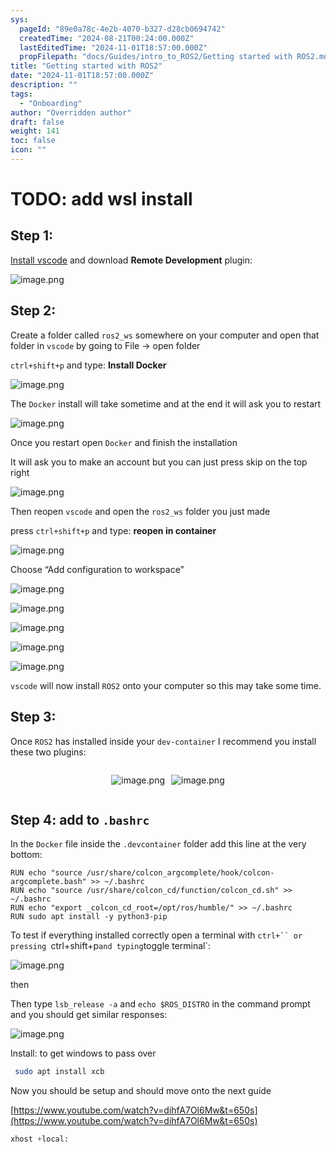 ```yaml
---
sys:
  pageId: "89e0a78c-4e2b-4070-b327-d28cb0694742"
  createdTime: "2024-08-21T00:24:00.000Z"
  lastEditedTime: "2024-11-01T18:57:00.000Z"
  propFilepath: "docs/Guides/intro_to_ROS2/Getting started with ROS2.md"
title: "Getting started with ROS2"
date: "2024-11-01T18:57:00.000Z"
description: ""
tags:
  - "Onboarding"
author: "Overridden author"
draft: false
weight: 141
toc: false
icon: ""
---
```


# TODO: add wsl install

## Step 1:

[Install vscode](https://code.visualstudio.com/download) and download **Remote Development** plugin:

![image.png](https://prod-files-secure.s3.us-west-2.amazonaws.com/d518164a-d88e-44d1-a4ee-3adb3bd8bce0/efb52993-1881-4a40-b95e-6f020334f022/image.png?X-Amz-Algorithm=AWS4-HMAC-SHA256&X-Amz-Content-Sha256=UNSIGNED-PAYLOAD&X-Amz-Credential=ASIAZI2LB466TUGJ3QN6%2F20250307%2Fus-west-2%2Fs3%2Faws4_request&X-Amz-Date=20250307T070840Z&X-Amz-Expires=3600&X-Amz-Security-Token=IQoJb3JpZ2luX2VjEPf%2F%2F%2F%2F%2F%2F%2F%2F%2F%2FwEaCXVzLXdlc3QtMiJGMEQCIFiA5%2F%2BBh55OMLosQQbbAdsjZyIgOOwZS4%2F2n6%2F3wYzaAiA25eTNoAzYbQgD8lJCJsQUfHqy3upZXCEvhx6Jab19Vir%2FAwhAEAAaDDYzNzQyMzE4MzgwNSIMHVQUjeVsf78D%2F%2BUPKtwDxYIrMB1tOnCrLQXruNMImhbKIyRjVB6kLcpXEGBzpZCpiaqZ%2FfLkYuRk4l1W8fyim6FPFX79pw0lrOo5rKhei5lhS3dPv7LV9yAdv3J1BHyXPhfpoDsQpOvr4dmwLI8TUJJZpGTQspCgqFhNVWZeP2pplo8yyO4oH5kR37Eb5UQJpJpROe1uNsnYB%2BbApGh9agWNqYTC3OG8ps9QRGv61Lbe2uqpwELUwjwiTcNS5YMRWnYCVCpXhA3YteG3y3h9fBlO%2ByoH5HsZZgNpYJNEdAxTEDJEaDYTEH0uYIner1k9sMQWfrCVCVpi3SlXJwSKkqPIDH7RUkHeA8elBj7AFOlth%2FC93MD9xyREQmC08cmYMWNM0yZjKpS7lsCJqK16CGuAMwpSb1Gs8sxyJsD0pgfhusatLDHJ9fYqJ1LOk9KXIuqe2D9kV%2F5TxrSuMhbzdStPLbVtYxwmI%2BF1b854wnqqbvPxI7zkNJ5t%2FEXzxV3PUhUb66txzvdtDu5xQE6cIRggYxAKGcNzpYB1Iwn1g3xE9uYoKgbELrBxaKQXCYz5aEGNvUs70kImVVF%2F3KenzzQXHkSevInFhbR5MwkpxWqJMerZvRV4bQvPBeZuHocL73HEiJFQ%2FoscgUQwsKeqvgY6pgECXvb45%2BlBC36Vdkep3r2oBgHyoUaN71PU%2BobFYNewJCuihtfIMUVNL6%2FhxROJ%2BhgQlvm6hplUzsldiSj122X%2FvTaEc2DdHCCFkQM3KHD7ObXtCa1ZTya14U7WxEpkcn6OBzdWtFSAazNFr0rGRSPiU6H7ABKvrmSw1LSZKFGnIZB0lX%2BgSaxE3fTMlSa2yBbONOOQEq6A%2FxugH57mtjHW8eyQDILR&X-Amz-Signature=4cc6cf33328d3ce1ce4e10502bae57b579bf3f3e56015056517a371969e0acaf&X-Amz-SignedHeaders=host&x-id=GetObject)

## Step 2:

Create a folder called `ros2_ws` somewhere on your computer and open that folder in `vscode` by going to File → open folder 

`ctrl+shift+p` and type: **Install Docker**

![image.png](https://prod-files-secure.s3.us-west-2.amazonaws.com/d518164a-d88e-44d1-a4ee-3adb3bd8bce0/2269dc0e-1cd5-47ff-bceb-c04ad9b2eab0/image.png?X-Amz-Algorithm=AWS4-HMAC-SHA256&X-Amz-Content-Sha256=UNSIGNED-PAYLOAD&X-Amz-Credential=ASIAZI2LB466TUGJ3QN6%2F20250307%2Fus-west-2%2Fs3%2Faws4_request&X-Amz-Date=20250307T070840Z&X-Amz-Expires=3600&X-Amz-Security-Token=IQoJb3JpZ2luX2VjEPf%2F%2F%2F%2F%2F%2F%2F%2F%2F%2FwEaCXVzLXdlc3QtMiJGMEQCIFiA5%2F%2BBh55OMLosQQbbAdsjZyIgOOwZS4%2F2n6%2F3wYzaAiA25eTNoAzYbQgD8lJCJsQUfHqy3upZXCEvhx6Jab19Vir%2FAwhAEAAaDDYzNzQyMzE4MzgwNSIMHVQUjeVsf78D%2F%2BUPKtwDxYIrMB1tOnCrLQXruNMImhbKIyRjVB6kLcpXEGBzpZCpiaqZ%2FfLkYuRk4l1W8fyim6FPFX79pw0lrOo5rKhei5lhS3dPv7LV9yAdv3J1BHyXPhfpoDsQpOvr4dmwLI8TUJJZpGTQspCgqFhNVWZeP2pplo8yyO4oH5kR37Eb5UQJpJpROe1uNsnYB%2BbApGh9agWNqYTC3OG8ps9QRGv61Lbe2uqpwELUwjwiTcNS5YMRWnYCVCpXhA3YteG3y3h9fBlO%2ByoH5HsZZgNpYJNEdAxTEDJEaDYTEH0uYIner1k9sMQWfrCVCVpi3SlXJwSKkqPIDH7RUkHeA8elBj7AFOlth%2FC93MD9xyREQmC08cmYMWNM0yZjKpS7lsCJqK16CGuAMwpSb1Gs8sxyJsD0pgfhusatLDHJ9fYqJ1LOk9KXIuqe2D9kV%2F5TxrSuMhbzdStPLbVtYxwmI%2BF1b854wnqqbvPxI7zkNJ5t%2FEXzxV3PUhUb66txzvdtDu5xQE6cIRggYxAKGcNzpYB1Iwn1g3xE9uYoKgbELrBxaKQXCYz5aEGNvUs70kImVVF%2F3KenzzQXHkSevInFhbR5MwkpxWqJMerZvRV4bQvPBeZuHocL73HEiJFQ%2FoscgUQwsKeqvgY6pgECXvb45%2BlBC36Vdkep3r2oBgHyoUaN71PU%2BobFYNewJCuihtfIMUVNL6%2FhxROJ%2BhgQlvm6hplUzsldiSj122X%2FvTaEc2DdHCCFkQM3KHD7ObXtCa1ZTya14U7WxEpkcn6OBzdWtFSAazNFr0rGRSPiU6H7ABKvrmSw1LSZKFGnIZB0lX%2BgSaxE3fTMlSa2yBbONOOQEq6A%2FxugH57mtjHW8eyQDILR&X-Amz-Signature=42babcd27e8ffb64566898bc502132c7ebf2ef1d0c72c8615485a437dad169bb&X-Amz-SignedHeaders=host&x-id=GetObject)

The `Docker` install will take sometime and at the end it will ask you to restart

![image.png](https://prod-files-secure.s3.us-west-2.amazonaws.com/d518164a-d88e-44d1-a4ee-3adb3bd8bce0/ed233f78-be33-4b1f-b89c-9c346c0e961e/image.png?X-Amz-Algorithm=AWS4-HMAC-SHA256&X-Amz-Content-Sha256=UNSIGNED-PAYLOAD&X-Amz-Credential=ASIAZI2LB466TUGJ3QN6%2F20250307%2Fus-west-2%2Fs3%2Faws4_request&X-Amz-Date=20250307T070840Z&X-Amz-Expires=3600&X-Amz-Security-Token=IQoJb3JpZ2luX2VjEPf%2F%2F%2F%2F%2F%2F%2F%2F%2F%2FwEaCXVzLXdlc3QtMiJGMEQCIFiA5%2F%2BBh55OMLosQQbbAdsjZyIgOOwZS4%2F2n6%2F3wYzaAiA25eTNoAzYbQgD8lJCJsQUfHqy3upZXCEvhx6Jab19Vir%2FAwhAEAAaDDYzNzQyMzE4MzgwNSIMHVQUjeVsf78D%2F%2BUPKtwDxYIrMB1tOnCrLQXruNMImhbKIyRjVB6kLcpXEGBzpZCpiaqZ%2FfLkYuRk4l1W8fyim6FPFX79pw0lrOo5rKhei5lhS3dPv7LV9yAdv3J1BHyXPhfpoDsQpOvr4dmwLI8TUJJZpGTQspCgqFhNVWZeP2pplo8yyO4oH5kR37Eb5UQJpJpROe1uNsnYB%2BbApGh9agWNqYTC3OG8ps9QRGv61Lbe2uqpwELUwjwiTcNS5YMRWnYCVCpXhA3YteG3y3h9fBlO%2ByoH5HsZZgNpYJNEdAxTEDJEaDYTEH0uYIner1k9sMQWfrCVCVpi3SlXJwSKkqPIDH7RUkHeA8elBj7AFOlth%2FC93MD9xyREQmC08cmYMWNM0yZjKpS7lsCJqK16CGuAMwpSb1Gs8sxyJsD0pgfhusatLDHJ9fYqJ1LOk9KXIuqe2D9kV%2F5TxrSuMhbzdStPLbVtYxwmI%2BF1b854wnqqbvPxI7zkNJ5t%2FEXzxV3PUhUb66txzvdtDu5xQE6cIRggYxAKGcNzpYB1Iwn1g3xE9uYoKgbELrBxaKQXCYz5aEGNvUs70kImVVF%2F3KenzzQXHkSevInFhbR5MwkpxWqJMerZvRV4bQvPBeZuHocL73HEiJFQ%2FoscgUQwsKeqvgY6pgECXvb45%2BlBC36Vdkep3r2oBgHyoUaN71PU%2BobFYNewJCuihtfIMUVNL6%2FhxROJ%2BhgQlvm6hplUzsldiSj122X%2FvTaEc2DdHCCFkQM3KHD7ObXtCa1ZTya14U7WxEpkcn6OBzdWtFSAazNFr0rGRSPiU6H7ABKvrmSw1LSZKFGnIZB0lX%2BgSaxE3fTMlSa2yBbONOOQEq6A%2FxugH57mtjHW8eyQDILR&X-Amz-Signature=6b1e00bb0f227abe9283c1660025ee3e624b344af10660f538b6ac45f583ae60&X-Amz-SignedHeaders=host&x-id=GetObject)

Once you restart open `Docker` and finish the installation

It will ask you to make an account but you can just press skip on the top right

![image.png](https://prod-files-secure.s3.us-west-2.amazonaws.com/d518164a-d88e-44d1-a4ee-3adb3bd8bce0/21010ad9-1659-4fd9-9f59-9932a09b2a3d/image.png?X-Amz-Algorithm=AWS4-HMAC-SHA256&X-Amz-Content-Sha256=UNSIGNED-PAYLOAD&X-Amz-Credential=ASIAZI2LB466TUGJ3QN6%2F20250307%2Fus-west-2%2Fs3%2Faws4_request&X-Amz-Date=20250307T070840Z&X-Amz-Expires=3600&X-Amz-Security-Token=IQoJb3JpZ2luX2VjEPf%2F%2F%2F%2F%2F%2F%2F%2F%2F%2FwEaCXVzLXdlc3QtMiJGMEQCIFiA5%2F%2BBh55OMLosQQbbAdsjZyIgOOwZS4%2F2n6%2F3wYzaAiA25eTNoAzYbQgD8lJCJsQUfHqy3upZXCEvhx6Jab19Vir%2FAwhAEAAaDDYzNzQyMzE4MzgwNSIMHVQUjeVsf78D%2F%2BUPKtwDxYIrMB1tOnCrLQXruNMImhbKIyRjVB6kLcpXEGBzpZCpiaqZ%2FfLkYuRk4l1W8fyim6FPFX79pw0lrOo5rKhei5lhS3dPv7LV9yAdv3J1BHyXPhfpoDsQpOvr4dmwLI8TUJJZpGTQspCgqFhNVWZeP2pplo8yyO4oH5kR37Eb5UQJpJpROe1uNsnYB%2BbApGh9agWNqYTC3OG8ps9QRGv61Lbe2uqpwELUwjwiTcNS5YMRWnYCVCpXhA3YteG3y3h9fBlO%2ByoH5HsZZgNpYJNEdAxTEDJEaDYTEH0uYIner1k9sMQWfrCVCVpi3SlXJwSKkqPIDH7RUkHeA8elBj7AFOlth%2FC93MD9xyREQmC08cmYMWNM0yZjKpS7lsCJqK16CGuAMwpSb1Gs8sxyJsD0pgfhusatLDHJ9fYqJ1LOk9KXIuqe2D9kV%2F5TxrSuMhbzdStPLbVtYxwmI%2BF1b854wnqqbvPxI7zkNJ5t%2FEXzxV3PUhUb66txzvdtDu5xQE6cIRggYxAKGcNzpYB1Iwn1g3xE9uYoKgbELrBxaKQXCYz5aEGNvUs70kImVVF%2F3KenzzQXHkSevInFhbR5MwkpxWqJMerZvRV4bQvPBeZuHocL73HEiJFQ%2FoscgUQwsKeqvgY6pgECXvb45%2BlBC36Vdkep3r2oBgHyoUaN71PU%2BobFYNewJCuihtfIMUVNL6%2FhxROJ%2BhgQlvm6hplUzsldiSj122X%2FvTaEc2DdHCCFkQM3KHD7ObXtCa1ZTya14U7WxEpkcn6OBzdWtFSAazNFr0rGRSPiU6H7ABKvrmSw1LSZKFGnIZB0lX%2BgSaxE3fTMlSa2yBbONOOQEq6A%2FxugH57mtjHW8eyQDILR&X-Amz-Signature=49b325126aff58703b632ddd74f8654226935e943b291bdf92738eddc2fe6240&X-Amz-SignedHeaders=host&x-id=GetObject)

Then reopen `vscode` and open the `ros2_ws` folder you just made

press `ctrl+shift+p` and type: **reopen in container**

![image.png](https://prod-files-secure.s3.us-west-2.amazonaws.com/d518164a-d88e-44d1-a4ee-3adb3bd8bce0/4e93b8c2-41ad-488c-8095-c74205196118/image.png?X-Amz-Algorithm=AWS4-HMAC-SHA256&X-Amz-Content-Sha256=UNSIGNED-PAYLOAD&X-Amz-Credential=ASIAZI2LB466TUGJ3QN6%2F20250307%2Fus-west-2%2Fs3%2Faws4_request&X-Amz-Date=20250307T070840Z&X-Amz-Expires=3600&X-Amz-Security-Token=IQoJb3JpZ2luX2VjEPf%2F%2F%2F%2F%2F%2F%2F%2F%2F%2FwEaCXVzLXdlc3QtMiJGMEQCIFiA5%2F%2BBh55OMLosQQbbAdsjZyIgOOwZS4%2F2n6%2F3wYzaAiA25eTNoAzYbQgD8lJCJsQUfHqy3upZXCEvhx6Jab19Vir%2FAwhAEAAaDDYzNzQyMzE4MzgwNSIMHVQUjeVsf78D%2F%2BUPKtwDxYIrMB1tOnCrLQXruNMImhbKIyRjVB6kLcpXEGBzpZCpiaqZ%2FfLkYuRk4l1W8fyim6FPFX79pw0lrOo5rKhei5lhS3dPv7LV9yAdv3J1BHyXPhfpoDsQpOvr4dmwLI8TUJJZpGTQspCgqFhNVWZeP2pplo8yyO4oH5kR37Eb5UQJpJpROe1uNsnYB%2BbApGh9agWNqYTC3OG8ps9QRGv61Lbe2uqpwELUwjwiTcNS5YMRWnYCVCpXhA3YteG3y3h9fBlO%2ByoH5HsZZgNpYJNEdAxTEDJEaDYTEH0uYIner1k9sMQWfrCVCVpi3SlXJwSKkqPIDH7RUkHeA8elBj7AFOlth%2FC93MD9xyREQmC08cmYMWNM0yZjKpS7lsCJqK16CGuAMwpSb1Gs8sxyJsD0pgfhusatLDHJ9fYqJ1LOk9KXIuqe2D9kV%2F5TxrSuMhbzdStPLbVtYxwmI%2BF1b854wnqqbvPxI7zkNJ5t%2FEXzxV3PUhUb66txzvdtDu5xQE6cIRggYxAKGcNzpYB1Iwn1g3xE9uYoKgbELrBxaKQXCYz5aEGNvUs70kImVVF%2F3KenzzQXHkSevInFhbR5MwkpxWqJMerZvRV4bQvPBeZuHocL73HEiJFQ%2FoscgUQwsKeqvgY6pgECXvb45%2BlBC36Vdkep3r2oBgHyoUaN71PU%2BobFYNewJCuihtfIMUVNL6%2FhxROJ%2BhgQlvm6hplUzsldiSj122X%2FvTaEc2DdHCCFkQM3KHD7ObXtCa1ZTya14U7WxEpkcn6OBzdWtFSAazNFr0rGRSPiU6H7ABKvrmSw1LSZKFGnIZB0lX%2BgSaxE3fTMlSa2yBbONOOQEq6A%2FxugH57mtjHW8eyQDILR&X-Amz-Signature=47c2abe6e1cecb58457bcbe145be5ed4034eef7d7b1e01e41258e1e9d3540811&X-Amz-SignedHeaders=host&x-id=GetObject)

Choose “Add configuration to workspace”

![image.png](https://prod-files-secure.s3.us-west-2.amazonaws.com/d518164a-d88e-44d1-a4ee-3adb3bd8bce0/9560b282-5060-4989-ba37-97e7b2c22476/image.png?X-Amz-Algorithm=AWS4-HMAC-SHA256&X-Amz-Content-Sha256=UNSIGNED-PAYLOAD&X-Amz-Credential=ASIAZI2LB466TUGJ3QN6%2F20250307%2Fus-west-2%2Fs3%2Faws4_request&X-Amz-Date=20250307T070840Z&X-Amz-Expires=3600&X-Amz-Security-Token=IQoJb3JpZ2luX2VjEPf%2F%2F%2F%2F%2F%2F%2F%2F%2F%2FwEaCXVzLXdlc3QtMiJGMEQCIFiA5%2F%2BBh55OMLosQQbbAdsjZyIgOOwZS4%2F2n6%2F3wYzaAiA25eTNoAzYbQgD8lJCJsQUfHqy3upZXCEvhx6Jab19Vir%2FAwhAEAAaDDYzNzQyMzE4MzgwNSIMHVQUjeVsf78D%2F%2BUPKtwDxYIrMB1tOnCrLQXruNMImhbKIyRjVB6kLcpXEGBzpZCpiaqZ%2FfLkYuRk4l1W8fyim6FPFX79pw0lrOo5rKhei5lhS3dPv7LV9yAdv3J1BHyXPhfpoDsQpOvr4dmwLI8TUJJZpGTQspCgqFhNVWZeP2pplo8yyO4oH5kR37Eb5UQJpJpROe1uNsnYB%2BbApGh9agWNqYTC3OG8ps9QRGv61Lbe2uqpwELUwjwiTcNS5YMRWnYCVCpXhA3YteG3y3h9fBlO%2ByoH5HsZZgNpYJNEdAxTEDJEaDYTEH0uYIner1k9sMQWfrCVCVpi3SlXJwSKkqPIDH7RUkHeA8elBj7AFOlth%2FC93MD9xyREQmC08cmYMWNM0yZjKpS7lsCJqK16CGuAMwpSb1Gs8sxyJsD0pgfhusatLDHJ9fYqJ1LOk9KXIuqe2D9kV%2F5TxrSuMhbzdStPLbVtYxwmI%2BF1b854wnqqbvPxI7zkNJ5t%2FEXzxV3PUhUb66txzvdtDu5xQE6cIRggYxAKGcNzpYB1Iwn1g3xE9uYoKgbELrBxaKQXCYz5aEGNvUs70kImVVF%2F3KenzzQXHkSevInFhbR5MwkpxWqJMerZvRV4bQvPBeZuHocL73HEiJFQ%2FoscgUQwsKeqvgY6pgECXvb45%2BlBC36Vdkep3r2oBgHyoUaN71PU%2BobFYNewJCuihtfIMUVNL6%2FhxROJ%2BhgQlvm6hplUzsldiSj122X%2FvTaEc2DdHCCFkQM3KHD7ObXtCa1ZTya14U7WxEpkcn6OBzdWtFSAazNFr0rGRSPiU6H7ABKvrmSw1LSZKFGnIZB0lX%2BgSaxE3fTMlSa2yBbONOOQEq6A%2FxugH57mtjHW8eyQDILR&X-Amz-Signature=702c3b3051c2bd9bbc28dfbfd15fc053128d54be439b18eab1721b7ce48f377b&X-Amz-SignedHeaders=host&x-id=GetObject)

![image.png](https://prod-files-secure.s3.us-west-2.amazonaws.com/d518164a-d88e-44d1-a4ee-3adb3bd8bce0/2ee63f81-886b-48e8-a553-dc6e5eac99e4/image.png?X-Amz-Algorithm=AWS4-HMAC-SHA256&X-Amz-Content-Sha256=UNSIGNED-PAYLOAD&X-Amz-Credential=ASIAZI2LB466TUGJ3QN6%2F20250307%2Fus-west-2%2Fs3%2Faws4_request&X-Amz-Date=20250307T070840Z&X-Amz-Expires=3600&X-Amz-Security-Token=IQoJb3JpZ2luX2VjEPf%2F%2F%2F%2F%2F%2F%2F%2F%2F%2FwEaCXVzLXdlc3QtMiJGMEQCIFiA5%2F%2BBh55OMLosQQbbAdsjZyIgOOwZS4%2F2n6%2F3wYzaAiA25eTNoAzYbQgD8lJCJsQUfHqy3upZXCEvhx6Jab19Vir%2FAwhAEAAaDDYzNzQyMzE4MzgwNSIMHVQUjeVsf78D%2F%2BUPKtwDxYIrMB1tOnCrLQXruNMImhbKIyRjVB6kLcpXEGBzpZCpiaqZ%2FfLkYuRk4l1W8fyim6FPFX79pw0lrOo5rKhei5lhS3dPv7LV9yAdv3J1BHyXPhfpoDsQpOvr4dmwLI8TUJJZpGTQspCgqFhNVWZeP2pplo8yyO4oH5kR37Eb5UQJpJpROe1uNsnYB%2BbApGh9agWNqYTC3OG8ps9QRGv61Lbe2uqpwELUwjwiTcNS5YMRWnYCVCpXhA3YteG3y3h9fBlO%2ByoH5HsZZgNpYJNEdAxTEDJEaDYTEH0uYIner1k9sMQWfrCVCVpi3SlXJwSKkqPIDH7RUkHeA8elBj7AFOlth%2FC93MD9xyREQmC08cmYMWNM0yZjKpS7lsCJqK16CGuAMwpSb1Gs8sxyJsD0pgfhusatLDHJ9fYqJ1LOk9KXIuqe2D9kV%2F5TxrSuMhbzdStPLbVtYxwmI%2BF1b854wnqqbvPxI7zkNJ5t%2FEXzxV3PUhUb66txzvdtDu5xQE6cIRggYxAKGcNzpYB1Iwn1g3xE9uYoKgbELrBxaKQXCYz5aEGNvUs70kImVVF%2F3KenzzQXHkSevInFhbR5MwkpxWqJMerZvRV4bQvPBeZuHocL73HEiJFQ%2FoscgUQwsKeqvgY6pgECXvb45%2BlBC36Vdkep3r2oBgHyoUaN71PU%2BobFYNewJCuihtfIMUVNL6%2FhxROJ%2BhgQlvm6hplUzsldiSj122X%2FvTaEc2DdHCCFkQM3KHD7ObXtCa1ZTya14U7WxEpkcn6OBzdWtFSAazNFr0rGRSPiU6H7ABKvrmSw1LSZKFGnIZB0lX%2BgSaxE3fTMlSa2yBbONOOQEq6A%2FxugH57mtjHW8eyQDILR&X-Amz-Signature=d8921a02574ca9faf0036b90d0774f1a621556bf87b8ed705ca72a681792cef3&X-Amz-SignedHeaders=host&x-id=GetObject)

![image.png](https://prod-files-secure.s3.us-west-2.amazonaws.com/d518164a-d88e-44d1-a4ee-3adb3bd8bce0/ae1580b2-b048-407e-aed9-b584224a7a04/image.png?X-Amz-Algorithm=AWS4-HMAC-SHA256&X-Amz-Content-Sha256=UNSIGNED-PAYLOAD&X-Amz-Credential=ASIAZI2LB466TUGJ3QN6%2F20250307%2Fus-west-2%2Fs3%2Faws4_request&X-Amz-Date=20250307T070840Z&X-Amz-Expires=3600&X-Amz-Security-Token=IQoJb3JpZ2luX2VjEPf%2F%2F%2F%2F%2F%2F%2F%2F%2F%2FwEaCXVzLXdlc3QtMiJGMEQCIFiA5%2F%2BBh55OMLosQQbbAdsjZyIgOOwZS4%2F2n6%2F3wYzaAiA25eTNoAzYbQgD8lJCJsQUfHqy3upZXCEvhx6Jab19Vir%2FAwhAEAAaDDYzNzQyMzE4MzgwNSIMHVQUjeVsf78D%2F%2BUPKtwDxYIrMB1tOnCrLQXruNMImhbKIyRjVB6kLcpXEGBzpZCpiaqZ%2FfLkYuRk4l1W8fyim6FPFX79pw0lrOo5rKhei5lhS3dPv7LV9yAdv3J1BHyXPhfpoDsQpOvr4dmwLI8TUJJZpGTQspCgqFhNVWZeP2pplo8yyO4oH5kR37Eb5UQJpJpROe1uNsnYB%2BbApGh9agWNqYTC3OG8ps9QRGv61Lbe2uqpwELUwjwiTcNS5YMRWnYCVCpXhA3YteG3y3h9fBlO%2ByoH5HsZZgNpYJNEdAxTEDJEaDYTEH0uYIner1k9sMQWfrCVCVpi3SlXJwSKkqPIDH7RUkHeA8elBj7AFOlth%2FC93MD9xyREQmC08cmYMWNM0yZjKpS7lsCJqK16CGuAMwpSb1Gs8sxyJsD0pgfhusatLDHJ9fYqJ1LOk9KXIuqe2D9kV%2F5TxrSuMhbzdStPLbVtYxwmI%2BF1b854wnqqbvPxI7zkNJ5t%2FEXzxV3PUhUb66txzvdtDu5xQE6cIRggYxAKGcNzpYB1Iwn1g3xE9uYoKgbELrBxaKQXCYz5aEGNvUs70kImVVF%2F3KenzzQXHkSevInFhbR5MwkpxWqJMerZvRV4bQvPBeZuHocL73HEiJFQ%2FoscgUQwsKeqvgY6pgECXvb45%2BlBC36Vdkep3r2oBgHyoUaN71PU%2BobFYNewJCuihtfIMUVNL6%2FhxROJ%2BhgQlvm6hplUzsldiSj122X%2FvTaEc2DdHCCFkQM3KHD7ObXtCa1ZTya14U7WxEpkcn6OBzdWtFSAazNFr0rGRSPiU6H7ABKvrmSw1LSZKFGnIZB0lX%2BgSaxE3fTMlSa2yBbONOOQEq6A%2FxugH57mtjHW8eyQDILR&X-Amz-Signature=1fb7d390e705c5e18a523bf19dad25546b21c7fc7ea55b253c23277173259601&X-Amz-SignedHeaders=host&x-id=GetObject)

![image.png](https://prod-files-secure.s3.us-west-2.amazonaws.com/d518164a-d88e-44d1-a4ee-3adb3bd8bce0/53255b28-f75e-430f-b9e3-c0ac8577e42b/image.png?X-Amz-Algorithm=AWS4-HMAC-SHA256&X-Amz-Content-Sha256=UNSIGNED-PAYLOAD&X-Amz-Credential=ASIAZI2LB466TUGJ3QN6%2F20250307%2Fus-west-2%2Fs3%2Faws4_request&X-Amz-Date=20250307T070840Z&X-Amz-Expires=3600&X-Amz-Security-Token=IQoJb3JpZ2luX2VjEPf%2F%2F%2F%2F%2F%2F%2F%2F%2F%2FwEaCXVzLXdlc3QtMiJGMEQCIFiA5%2F%2BBh55OMLosQQbbAdsjZyIgOOwZS4%2F2n6%2F3wYzaAiA25eTNoAzYbQgD8lJCJsQUfHqy3upZXCEvhx6Jab19Vir%2FAwhAEAAaDDYzNzQyMzE4MzgwNSIMHVQUjeVsf78D%2F%2BUPKtwDxYIrMB1tOnCrLQXruNMImhbKIyRjVB6kLcpXEGBzpZCpiaqZ%2FfLkYuRk4l1W8fyim6FPFX79pw0lrOo5rKhei5lhS3dPv7LV9yAdv3J1BHyXPhfpoDsQpOvr4dmwLI8TUJJZpGTQspCgqFhNVWZeP2pplo8yyO4oH5kR37Eb5UQJpJpROe1uNsnYB%2BbApGh9agWNqYTC3OG8ps9QRGv61Lbe2uqpwELUwjwiTcNS5YMRWnYCVCpXhA3YteG3y3h9fBlO%2ByoH5HsZZgNpYJNEdAxTEDJEaDYTEH0uYIner1k9sMQWfrCVCVpi3SlXJwSKkqPIDH7RUkHeA8elBj7AFOlth%2FC93MD9xyREQmC08cmYMWNM0yZjKpS7lsCJqK16CGuAMwpSb1Gs8sxyJsD0pgfhusatLDHJ9fYqJ1LOk9KXIuqe2D9kV%2F5TxrSuMhbzdStPLbVtYxwmI%2BF1b854wnqqbvPxI7zkNJ5t%2FEXzxV3PUhUb66txzvdtDu5xQE6cIRggYxAKGcNzpYB1Iwn1g3xE9uYoKgbELrBxaKQXCYz5aEGNvUs70kImVVF%2F3KenzzQXHkSevInFhbR5MwkpxWqJMerZvRV4bQvPBeZuHocL73HEiJFQ%2FoscgUQwsKeqvgY6pgECXvb45%2BlBC36Vdkep3r2oBgHyoUaN71PU%2BobFYNewJCuihtfIMUVNL6%2FhxROJ%2BhgQlvm6hplUzsldiSj122X%2FvTaEc2DdHCCFkQM3KHD7ObXtCa1ZTya14U7WxEpkcn6OBzdWtFSAazNFr0rGRSPiU6H7ABKvrmSw1LSZKFGnIZB0lX%2BgSaxE3fTMlSa2yBbONOOQEq6A%2FxugH57mtjHW8eyQDILR&X-Amz-Signature=42641b8738c64ed657f06572c026d978d7db393bcfba7daa6201813f390b702b&X-Amz-SignedHeaders=host&x-id=GetObject)

![image.png](https://prod-files-secure.s3.us-west-2.amazonaws.com/d518164a-d88e-44d1-a4ee-3adb3bd8bce0/7c562767-5af9-4ffb-97d1-327bcdf4ee00/image.png?X-Amz-Algorithm=AWS4-HMAC-SHA256&X-Amz-Content-Sha256=UNSIGNED-PAYLOAD&X-Amz-Credential=ASIAZI2LB466TUGJ3QN6%2F20250307%2Fus-west-2%2Fs3%2Faws4_request&X-Amz-Date=20250307T070840Z&X-Amz-Expires=3600&X-Amz-Security-Token=IQoJb3JpZ2luX2VjEPf%2F%2F%2F%2F%2F%2F%2F%2F%2F%2FwEaCXVzLXdlc3QtMiJGMEQCIFiA5%2F%2BBh55OMLosQQbbAdsjZyIgOOwZS4%2F2n6%2F3wYzaAiA25eTNoAzYbQgD8lJCJsQUfHqy3upZXCEvhx6Jab19Vir%2FAwhAEAAaDDYzNzQyMzE4MzgwNSIMHVQUjeVsf78D%2F%2BUPKtwDxYIrMB1tOnCrLQXruNMImhbKIyRjVB6kLcpXEGBzpZCpiaqZ%2FfLkYuRk4l1W8fyim6FPFX79pw0lrOo5rKhei5lhS3dPv7LV9yAdv3J1BHyXPhfpoDsQpOvr4dmwLI8TUJJZpGTQspCgqFhNVWZeP2pplo8yyO4oH5kR37Eb5UQJpJpROe1uNsnYB%2BbApGh9agWNqYTC3OG8ps9QRGv61Lbe2uqpwELUwjwiTcNS5YMRWnYCVCpXhA3YteG3y3h9fBlO%2ByoH5HsZZgNpYJNEdAxTEDJEaDYTEH0uYIner1k9sMQWfrCVCVpi3SlXJwSKkqPIDH7RUkHeA8elBj7AFOlth%2FC93MD9xyREQmC08cmYMWNM0yZjKpS7lsCJqK16CGuAMwpSb1Gs8sxyJsD0pgfhusatLDHJ9fYqJ1LOk9KXIuqe2D9kV%2F5TxrSuMhbzdStPLbVtYxwmI%2BF1b854wnqqbvPxI7zkNJ5t%2FEXzxV3PUhUb66txzvdtDu5xQE6cIRggYxAKGcNzpYB1Iwn1g3xE9uYoKgbELrBxaKQXCYz5aEGNvUs70kImVVF%2F3KenzzQXHkSevInFhbR5MwkpxWqJMerZvRV4bQvPBeZuHocL73HEiJFQ%2FoscgUQwsKeqvgY6pgECXvb45%2BlBC36Vdkep3r2oBgHyoUaN71PU%2BobFYNewJCuihtfIMUVNL6%2FhxROJ%2BhgQlvm6hplUzsldiSj122X%2FvTaEc2DdHCCFkQM3KHD7ObXtCa1ZTya14U7WxEpkcn6OBzdWtFSAazNFr0rGRSPiU6H7ABKvrmSw1LSZKFGnIZB0lX%2BgSaxE3fTMlSa2yBbONOOQEq6A%2FxugH57mtjHW8eyQDILR&X-Amz-Signature=a0ee2948a93750142a06ee99001be894406a2984bc496035d35d545180c8622e&X-Amz-SignedHeaders=host&x-id=GetObject)

`vscode` will now install `ROS2` onto your computer so this may take some time.

## Step 3:

Once `ROS2` has installed inside your `dev-container` I recommend you install these two plugins:

<div style="display: flex;flex-direction: row; column-gap:10px; max-width: 630px;justify-content: center;">
<div>

![image.png](https://prod-files-secure.s3.us-west-2.amazonaws.com/d518164a-d88e-44d1-a4ee-3adb3bd8bce0/3fc3d550-5a54-4ba1-ba6b-faa01cdb7369/image.png?X-Amz-Algorithm=AWS4-HMAC-SHA256&X-Amz-Content-Sha256=UNSIGNED-PAYLOAD&X-Amz-Credential=ASIAZI2LB466WWNPLGNA%2F20250307%2Fus-west-2%2Fs3%2Faws4_request&X-Amz-Date=20250307T070845Z&X-Amz-Expires=3600&X-Amz-Security-Token=IQoJb3JpZ2luX2VjEPf%2F%2F%2F%2F%2F%2F%2F%2F%2F%2FwEaCXVzLXdlc3QtMiJGMEQCIGJJQuCO4AQ3EFila86%2FCLBM97sR4PZ8H%2FOGMSo1SaWiAiBYnXL4rRq1iEO0lZEI6cnUw5OWB5G%2B0rhp8NLNklG%2Feir%2FAwhAEAAaDDYzNzQyMzE4MzgwNSIM9COGTSDCcaFV9kNHKtwDa4wJ7mj11JT5DYDNddz%2FC9M%2F6Csg%2BrpDH2%2FqZwWGQqA2x5w8S17tUnsvLbhqxL%2FJpNn3SPQVUS5dRhpkBJwyHFec5ONujWRvlLc1Vrq%2BOVfG%2F0PWZnykFoAS4nrJIlfM2MKZDdSTcjlpX5B5BkscuvwutcJEHdxWAshXZDgGVSgVeQenFdax5j7YguveKNpcXfRLsVAy41oUzRvpbXMzI%2FjjH6AoeClMWupIM%2B61O4tMOy05jdtDozK0VaBup%2FC%2B5Me4%2BtttuK7QDbt0bvRMkCHMETdzCZOf4LqjOC3PTYkNqF%2Fy%2BGltQ0STKP303Xrs4dRU6nVUBvNcLBhjlULBMfs1nkq7HbpJNVKzW6fm1YaEeStsrMuKpgoANZHhpsZ39azpi8gjc4F0P1ITfXhQpIjWoQUYshnX5RtZdaDcjSHETDzbeTtxtcGcdbsGv5TZ3Mizw2QHM4l4pvb1wFb0SLwPgVYuqR8u%2BegIjetQpcmadNb6yaTH4PmCsehgj0zpkQ8M3zSPUwKRLi1xiLTD0jPlVf6cbQU9cfIKYeDqBM%2FBHcVDJl37qpfQxbwgvDLEYB1uLoMDZuGX8%2BSoV%2FCATdVWf28J4q1IicJf11Q0QIZ5DTwLgazusDpCA0Uw7KaqvgY6pgFwXQOz%2Bb5TbdUzrFPfjqLQR5eRUQKfXsDMqGkPmLZE3%2Fl1vri1ulGlTC9igAuO11EB1M%2Bzolu9AERGnoSsI67zEO3WVo1Kjx%2FSYXj5QzU%2BUvh4uZ9w2U0IQR1ByUA344F80T3w97MyW6PNwEIF31ATNP2JyT1tBaMAeO%2B9x8%2F2QJ%2BLimj6ZQGYzaLqltW1%2FtVspNJSeoffbPFjSTJjoofV7DSvr2nu&X-Amz-Signature=573ea30a0072e018f87c2824f668ebebd0597fd1c3651cb8d5297e07c5076500&X-Amz-SignedHeaders=host&x-id=GetObject)

</div>
<div>

![image.png](https://prod-files-secure.s3.us-west-2.amazonaws.com/d518164a-d88e-44d1-a4ee-3adb3bd8bce0/d994cc66-13c2-4093-a5a3-f84cf4601a82/image.png?X-Amz-Algorithm=AWS4-HMAC-SHA256&X-Amz-Content-Sha256=UNSIGNED-PAYLOAD&X-Amz-Credential=ASIAZI2LB466SPGVMX5E%2F20250307%2Fus-west-2%2Fs3%2Faws4_request&X-Amz-Date=20250307T070845Z&X-Amz-Expires=3600&X-Amz-Security-Token=IQoJb3JpZ2luX2VjEPf%2F%2F%2F%2F%2F%2F%2F%2F%2F%2FwEaCXVzLXdlc3QtMiJHMEUCIQDcjyr9K3b%2BCIcnNkYy4QJNH%2ByOkRzVfT%2Bjsf04Odxr7wIgNK7LyOzee4sy94tGav%2FKFM68C0h8Lylf0HFS8WDgekwq%2FwMIQBAAGgw2Mzc0MjMxODM4MDUiDE5LQqSmx%2FM41laqFCrcA3fWO653V9ALJzQE4m%2FFSL%2FJrMZif6NNkW%2B0QzIrrRflTdXF9fHn1%2BIWiiOWGSdbFTp1wxWNuv0jcRY6cqVKCWe1h32Vl%2Fp0q0LleaG6il3FatptebufmeOOnmPrHSeUXpR4BKrMqjdR6oP8hrTofpf3auWmHFxpxWFyftNT4ls%2Fxm9qgNjNBCwy8q0mUbs5yvwmoJPWJ7YoNmUbtL0TwlmIRilSv3Lc76meoNXj3yT1UEPMoDXT4stLdz1A%2FECO8GVCLnW4f%2F7sX8GZaBbY%2BaOtOSO2rFye96T3HI9EjhxH30dzOSpw7KX588qoplm00RxFCYnB%2FnjJqhiwhkP2KKvdV%2B%2B6LqGFXzpwKCS7m76783HFyp6QfT9KBWoku7EF%2BefdgKGytMlVJGKeeG2HdrQoIvJag1jpNCjG%2FXfoM2RNIaUUMkK7pSQ04e4T%2FBTnKOmf7wejhYkuEnDJ2AgnEo6W4a%2BlAYfxmyRfRiUL%2F%2B1WclKg02EV36JF7ww0ehQ0hGbttT53pYKgoSM1%2Bu%2Fe8QG%2FVCWEiUMzz0Z56ezRYQTm287MEqlnj1cCnlofieMqfUNj5DbHKqFWRm5D4ftHrfghFz6h4bVFUxKCtmiZuXYvqEr2rDhYNqisejgnMPemqr4GOqUBYA0TTooVv0MWl8ROO8wodWYxiZHItLv3fNgpCfnQ4B8eD429jlJ8JNbpjt23G0rwj2hUnQjxEZy7HbsgRQaxiRzH5vadAAN9Wx%2BC0KMXoEaFfLntBETk2leSB0q%2F%2Bw%2FDDSLub2MJc%2FaBv4RXwPMfy1mxmQ2veZZKuREPcAd1KlvoV2hEAmfgcq5JN%2BwslGk5c6jf2gvliCHWER1IboZxaaEWGXBi&X-Amz-Signature=8d859da59e3396d26d9368f2cc2bf535837e1f575c6c33265ea3d496585ba1bd&X-Amz-SignedHeaders=host&x-id=GetObject)

</div>
</div>

## Step 4: add to `.bashrc`

In the `Docker` file inside the `.devcontainer` folder add this line at the very bottom: 

```docker
RUN echo "source /usr/share/colcon_argcomplete/hook/colcon-argcomplete.bash" >> ~/.bashrc
RUN echo "source /usr/share/colcon_cd/function/colcon_cd.sh" >> ~/.bashrc
RUN echo "export _colcon_cd_root=/opt/ros/humble/" >> ~/.bashrc
RUN sudo apt install -y python3-pip 
```

To test if everything installed correctly open a terminal with `ctrl+`` or pressing `ctrl+shift+p` and typing `toggle terminal`:

![image.png](https://prod-files-secure.s3.us-west-2.amazonaws.com/d518164a-d88e-44d1-a4ee-3adb3bd8bce0/6a4943d8-b04e-4c02-9a58-775f3384d1a5/image.png?X-Amz-Algorithm=AWS4-HMAC-SHA256&X-Amz-Content-Sha256=UNSIGNED-PAYLOAD&X-Amz-Credential=ASIAZI2LB466TUGJ3QN6%2F20250307%2Fus-west-2%2Fs3%2Faws4_request&X-Amz-Date=20250307T070840Z&X-Amz-Expires=3600&X-Amz-Security-Token=IQoJb3JpZ2luX2VjEPf%2F%2F%2F%2F%2F%2F%2F%2F%2F%2FwEaCXVzLXdlc3QtMiJGMEQCIFiA5%2F%2BBh55OMLosQQbbAdsjZyIgOOwZS4%2F2n6%2F3wYzaAiA25eTNoAzYbQgD8lJCJsQUfHqy3upZXCEvhx6Jab19Vir%2FAwhAEAAaDDYzNzQyMzE4MzgwNSIMHVQUjeVsf78D%2F%2BUPKtwDxYIrMB1tOnCrLQXruNMImhbKIyRjVB6kLcpXEGBzpZCpiaqZ%2FfLkYuRk4l1W8fyim6FPFX79pw0lrOo5rKhei5lhS3dPv7LV9yAdv3J1BHyXPhfpoDsQpOvr4dmwLI8TUJJZpGTQspCgqFhNVWZeP2pplo8yyO4oH5kR37Eb5UQJpJpROe1uNsnYB%2BbApGh9agWNqYTC3OG8ps9QRGv61Lbe2uqpwELUwjwiTcNS5YMRWnYCVCpXhA3YteG3y3h9fBlO%2ByoH5HsZZgNpYJNEdAxTEDJEaDYTEH0uYIner1k9sMQWfrCVCVpi3SlXJwSKkqPIDH7RUkHeA8elBj7AFOlth%2FC93MD9xyREQmC08cmYMWNM0yZjKpS7lsCJqK16CGuAMwpSb1Gs8sxyJsD0pgfhusatLDHJ9fYqJ1LOk9KXIuqe2D9kV%2F5TxrSuMhbzdStPLbVtYxwmI%2BF1b854wnqqbvPxI7zkNJ5t%2FEXzxV3PUhUb66txzvdtDu5xQE6cIRggYxAKGcNzpYB1Iwn1g3xE9uYoKgbELrBxaKQXCYz5aEGNvUs70kImVVF%2F3KenzzQXHkSevInFhbR5MwkpxWqJMerZvRV4bQvPBeZuHocL73HEiJFQ%2FoscgUQwsKeqvgY6pgECXvb45%2BlBC36Vdkep3r2oBgHyoUaN71PU%2BobFYNewJCuihtfIMUVNL6%2FhxROJ%2BhgQlvm6hplUzsldiSj122X%2FvTaEc2DdHCCFkQM3KHD7ObXtCa1ZTya14U7WxEpkcn6OBzdWtFSAazNFr0rGRSPiU6H7ABKvrmSw1LSZKFGnIZB0lX%2BgSaxE3fTMlSa2yBbONOOQEq6A%2FxugH57mtjHW8eyQDILR&X-Amz-Signature=6b573eeee784ef7d76736079678633026e7ef23de2d2ded236489ef5be9c6a29&X-Amz-SignedHeaders=host&x-id=GetObject)

then 

Then type `lsb_release -a` and `echo $ROS_DISTRO` in the command prompt and you should get similar responses:

![image.png](https://prod-files-secure.s3.us-west-2.amazonaws.com/d518164a-d88e-44d1-a4ee-3adb3bd8bce0/3e635dec-a805-4e85-8b9e-d000e5b71a4e/image.png?X-Amz-Algorithm=AWS4-HMAC-SHA256&X-Amz-Content-Sha256=UNSIGNED-PAYLOAD&X-Amz-Credential=ASIAZI2LB466TUGJ3QN6%2F20250307%2Fus-west-2%2Fs3%2Faws4_request&X-Amz-Date=20250307T070840Z&X-Amz-Expires=3600&X-Amz-Security-Token=IQoJb3JpZ2luX2VjEPf%2F%2F%2F%2F%2F%2F%2F%2F%2F%2FwEaCXVzLXdlc3QtMiJGMEQCIFiA5%2F%2BBh55OMLosQQbbAdsjZyIgOOwZS4%2F2n6%2F3wYzaAiA25eTNoAzYbQgD8lJCJsQUfHqy3upZXCEvhx6Jab19Vir%2FAwhAEAAaDDYzNzQyMzE4MzgwNSIMHVQUjeVsf78D%2F%2BUPKtwDxYIrMB1tOnCrLQXruNMImhbKIyRjVB6kLcpXEGBzpZCpiaqZ%2FfLkYuRk4l1W8fyim6FPFX79pw0lrOo5rKhei5lhS3dPv7LV9yAdv3J1BHyXPhfpoDsQpOvr4dmwLI8TUJJZpGTQspCgqFhNVWZeP2pplo8yyO4oH5kR37Eb5UQJpJpROe1uNsnYB%2BbApGh9agWNqYTC3OG8ps9QRGv61Lbe2uqpwELUwjwiTcNS5YMRWnYCVCpXhA3YteG3y3h9fBlO%2ByoH5HsZZgNpYJNEdAxTEDJEaDYTEH0uYIner1k9sMQWfrCVCVpi3SlXJwSKkqPIDH7RUkHeA8elBj7AFOlth%2FC93MD9xyREQmC08cmYMWNM0yZjKpS7lsCJqK16CGuAMwpSb1Gs8sxyJsD0pgfhusatLDHJ9fYqJ1LOk9KXIuqe2D9kV%2F5TxrSuMhbzdStPLbVtYxwmI%2BF1b854wnqqbvPxI7zkNJ5t%2FEXzxV3PUhUb66txzvdtDu5xQE6cIRggYxAKGcNzpYB1Iwn1g3xE9uYoKgbELrBxaKQXCYz5aEGNvUs70kImVVF%2F3KenzzQXHkSevInFhbR5MwkpxWqJMerZvRV4bQvPBeZuHocL73HEiJFQ%2FoscgUQwsKeqvgY6pgECXvb45%2BlBC36Vdkep3r2oBgHyoUaN71PU%2BobFYNewJCuihtfIMUVNL6%2FhxROJ%2BhgQlvm6hplUzsldiSj122X%2FvTaEc2DdHCCFkQM3KHD7ObXtCa1ZTya14U7WxEpkcn6OBzdWtFSAazNFr0rGRSPiU6H7ABKvrmSw1LSZKFGnIZB0lX%2BgSaxE3fTMlSa2yBbONOOQEq6A%2FxugH57mtjHW8eyQDILR&X-Amz-Signature=bfd5e3d0767d81c1b57b8b569cbf6b3e65452d1f6bab802ebc1880392d569e05&X-Amz-SignedHeaders=host&x-id=GetObject)

Install:  to get windows to pass over

```bash
 sudo apt install xcb
```

Now you should be setup and should move onto the next guide 

[https://www.youtube.com/watch?v=dihfA7Ol6Mw&t=650s](https://www.youtube.com/watch?v=dihfA7Ol6Mw&t=650s)

```python
xhost +local:
```
